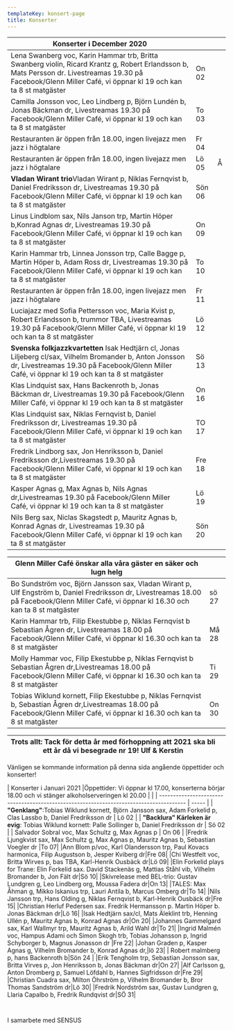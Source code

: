 ```yaml
---
templateKey: konsert-page
title: Konserter
---
```

| Konserter i December 2020                                                                                                                                                                                       |        |     |
| --------------------------------------------------------------------------------------------------------------------------------------------------------------------------------------------------------------- | ------ | --- |
| Lena Swanberg voc, Karin Hammar trb, Britta Swanberg violin, Ricard Krantz g, Robert Erlandsson b, Mats Persson dr. Livestreamas 19.30 på Facebook/Glenn Miller Café, vi öppnar kl 19 och kan ta 8 st matgäster | On 02  |     |
| Camilla Jonsson voc, Leo Lindberg p,  Björn Lundén b, Jonas Bäckman dr, Livestreamas 19.30 på Facebook/Glenn Miller Café, vi öppnar kl 19 och kan ta 8 st matgäster                                             | To 03  |     |
| Restauranten är öppen från 18.00, ingen livejazz men jazz i högtalare                                                                                                                                           | Fr 04  |     |
| Restauranten är öppen från 18.00, ingen livejazz men jazz i högtalare                                                                                                                                           | Lö 05  | Å   |
| **Vladan Wirant trio**Vladan Wirant p, Niklas Fernqvist b, Daniel Fredriksson dr, Livestreamas 19.30 på Facebook/Glenn Miller Café, vi öppnar kl 19 och kan ta 8 st matgäster                                   | Sön 06 |     |
| Linus Lindblom sax, Nils Janson trp, Martin Höper b,Konrad Agnas dr, Livestreamas 19.30 på Facebook/Glenn Miller Café, vi öppnar kl 19 och kan ta 8 st matgäster                                                | On 09  |     |
| Karin Hammar trb, Linnea Jonsson trp, Calle Bagge p, Martin Höper b, Adam Ross dr, Livestreamas 19.30 på Facebook/Glenn Miller Café, vi öppnar kl 19 och kan ta 8 st matgäster                                  | To 10  |     |
| Restauranten är öppen från 18.00, ingen livejazz men jazz i högtalare                                                                                                                                           | Fr 11  |     |
| Luciajazz med Sofia Pettersson voc, Maria Kvist p, Robert Erlandsson b, trummor TBA, Livestreamas 19.30 på Facebook/Glenn Miller Café, vi öppnar kl 19 och kan ta 8 st matgäster                                | Lö 12  |     |
| **Svenska folkjazzkvartetten** Isak Hedtjärn cl, Jonas Liljeberg cl/sax, Vilhelm Bromander b, Anton Jonsson dr, Livestreamas 19.30 på Facebook/Glenn Miller Café, vi öppnar kl 19 och kan ta 8 st matgäster     | Sö 13  |     |
| Klas Lindquist sax, Hans Backenroth b, Jonas Bäckman dr,  Livestreamas 19.30 på Facebook/Glenn Miller Café, vi öppnar kl 19 och kan ta 8 st matgäster                                                           | On 16  |     |
| Klas Lindquist sax, Niklas Fernqvist b, Daniel Fredriksson dr, Livestreamas 19.30 på Facebook/Glenn Miller Café, vi öppnar kl 19 och kan ta 8 st matgäster                                                      | TO 17  |     |
| Fredrik Lindborg sax, Jon Henriksson b, Daniel Fredriksson dr,Livestreamas 19.30 på Facebook/Glenn Miller Café, vi öppnar kl 19 och kan ta 8 st matgäster                                                       | Fre 18 |     |
| Kasper Agnas g, Max Agnas b, Nils Agnas dr,Livestreamas 19.30 på Facebook/Glenn Miller Café, vi öppnar kl 19 och kan ta 8 st matgäster                                                                          | Lö 19  |     |
| Nils Berg sax, Niclas Skagstedt p, Mauritz Agnas b, Konrad Agnas dr, Livestreamas 19.30 på Facebook/Glenn Miller Café, vi öppnar kl 19 och kan ta 8 st matgäster                                                | Sön 20 |     |

| Glenn Miller Café önskar alla våra gäster en säker och lugn helg                                                                                                                            |       |
| ------------------------------------------------------------------------------------------------------------------------------------------------------------------------------------------- | ----- |
| Bo Sundström voc, Björn Jansson sax, Vladan Wirant p, Ulf Engström b, Daniel Fredriksson dr, Livestreamas 18.00 på Facebook/Glenn Miller Café, vi öppnar kl 16.30 och kan ta 8 st matgäster | sö 27 |
| Karin Hammar trb, Filip Ekestubbe p, Niklas Fernqvist b Sebastian Ågren dr, Livestreamas 18.00 på Facebook/Glenn Miller Café, vi öppnar kl 16.30 och kan ta 8 st matgäster                  | Må 28 |
| Molly Hammar voc, Filip Ekestubbe p, Niklas Fernqvist b Sebastian Ågren dr,Livestreamas 18.00 på Facebook/Glenn Miller Café, vi öppnar kl 16.30 och kan ta 8 st matgäster                   | Ti 29 |
| Tobias Wiklund kornett, Filip Ekestubbe p, Niklas Fernqvist b, Sebastian Ågren dr,Livestreamas 18.00 på Facebook/Glenn Miller Café, vi öppnar kl 16.30 och kan ta 8 st matgäster            | On 30 |

| Trots allt: Tack för detta år med förhoppning att 2021 ska bli ett år då vi besegrade nr 19! Ulf & Kerstin |     |
| ---------------------------------------------------------------------------------------------------------- | --- |

Vänligen se kommande information på denna sida angående öppettider och konserter!

| Konserter i Januari 2021 |Öppettider: Vi öppnar kl 17.00, konserterna börjar 18.00 och vi stänger alkoholserveringen kl 20.00                                                               |       |
| --------------------------------------------------------------------------------------- | ----- |
|  **"Genklang"**:Tobias Wiklund kornett, Björn Jansson sax, Adam Forkelid p, Clas Lassbo b, Daniel Fredriksson dr | Lö 02 |
| **"Backlura" Kärleken är evig**: Tobias Wiklund kornett: Palle Sollinger b, Daniel Fredriksson dr | Sö 02 |
| Salvador Sobral voc, Max Schultz g, Max Agnas p                                         | On 06 |
|Fredrik Ljungkvist sax, Max Schultz g, Max Agnas p, Mauritz Agnas b, Sebastian Voegler dr |To 07|
|Ann Blom p/voc, Karl Olandersson trp, Paul Kovacs harmonica, Filip Augustson b, Jesper Kviberg dr|Fre 08|
|Chi Westfelt voc, Britta Wirves p, bas TBA, Karl-Henrik Ousbäck dr|Lö 09|
|Elin Forkelid plays for Trane: Elin Forkelid sax. David Stackenäs g, Mattias Ståhl vib, Vilhelm Bromander b, Jon Fält dr|Sö 10|
|Skivrelease med BEL-trio: Gustav Lundgren g, Leo Lindberg org, Moussa Fadera dr|On 13|
|TALES: Max Åhman g, Mikko Iskanius trp, Lauri Antila b, Marcus Omberg dr|To 14|
|Nils Jansson trp, Hans Olding g, Niklas Fernqvist b, Karl-Henrik Ousbäck dr|Fre 15|
|Christian Herluf Pedersen sax. Fredrik Hermansson p. Martin Höper b. Jonas Bäckman dr|Lö 16|
|Isak Hedtjärn sax/cl, Mats Äleklint trb, Henning Ullén p, Mauritz Agnas b, Konrad Agnas dr|On 20|
|Johannes Gammelgard sax, Karl Wallmyr trp, Mauritz Agnas b, Arild Wahl dr|To 21|
|Ingrid Malmén voc, Hampus Adami och Simon Skogh trb, Tobias Johansson p, Ingrid Schyborger b,  Magnus Jonasson dr |Fre 22|
|Johan Graden p, Kasper Agnas g, Vilhelm Bromander b, Konrad Agnas dr,|lö 23|
| Robert malmberg p, hans Backenroth b|Sön 24 |
|Erik Tengholm trp, Sebastian Jonsson sax, Britta Virves p, Jon Henriksson b, Jonas Bäckman dr|On 27|
|Alf Carlsson g, Anton Dromberg p, Samuel Löfdahl b, Hannes Sigfridsson dr|Fre 29|
|Christian Cuadra sax, Milton Öhrström p, Vilhelm Bromander b, Bror Thomas Sandström dr|Lö 30|
|Fredrik Nordström sax, Gustav Lundgren g, Llaria Capalbo b, Fredrik Rundqvist dr|SÖ 31|




	

	 






I samarbete med SENSUS
